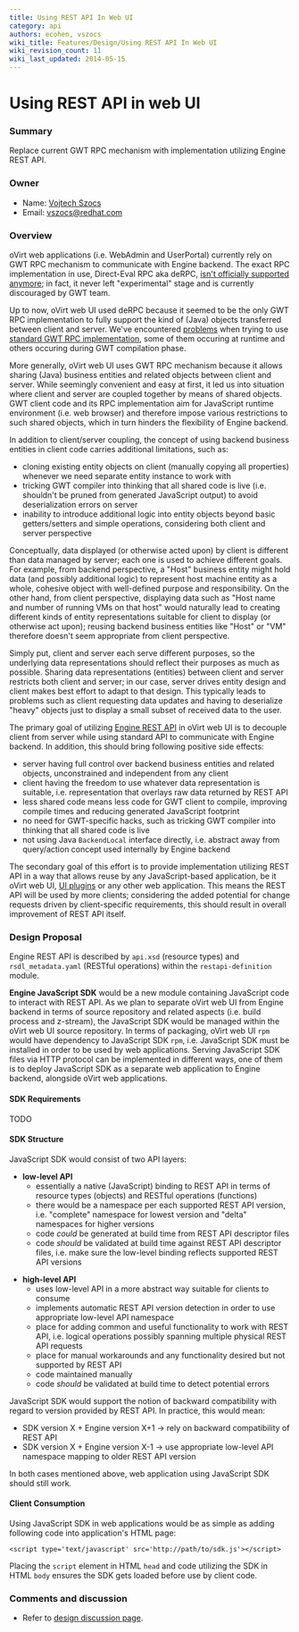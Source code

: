 ```yaml
---
title: Using REST API In Web UI
category: api
authors: ecohen, vszocs
wiki_title: Features/Design/Using REST API In Web UI
wiki_revision_count: 11
wiki_last_updated: 2014-05-15
---
```


# Using REST API in web UI

### Summary

Replace current GWT RPC mechanism with implementation utilizing Engine REST API.

### Owner

*   Name: [Vojtech Szocs](User:Vszocs)
*   Email: <vszocs@redhat.com>

### Overview

oVirt web applications (i.e. WebAdmin and UserPortal) currently rely on GWT RPC mechanism to communicate with Engine backend. The exact RPC implementation in use, Direct-Eval RPC aka deRPC, [isn't officially supported anymore](http://www.gwtproject.org/doc/latest/DevGuideServerCommunication.html#DevGuideDeRPC); in fact, it never left "experimental" stage and is currently discouraged by GWT team.

Up to now, oVirt web UI used deRPC because it seemed to be the only GWT RPC implementation to fully support the kind of (Java) objects transferred between client and server. We've encountered [problems](http://gerrit.ovirt.org/#/c/19122/) when trying to use [standard GWT RPC implementation](http://www.gwtproject.org/doc/latest/DevGuideServerCommunication.html#DevGuideCreatingServices), some of them occuring at runtime and others occuring during GWT compilation phase.

More generally, oVirt web UI uses GWT RPC mechanism because it allows sharing (Java) business entities and related objects between client and server. While seemingly convenient and easy at first, it led us into situation where client and server are coupled together by means of shared objects. GWT client code and its RPC implementation aim for JavaScript runtime environment (i.e. web browser) and therefore impose various restrictions to such shared objects, which in turn hinders the flexibility of Engine backend.

In addition to client/server coupling, the concept of using backend business entities in client code carries additional limitations, such as:

*   cloning existing entity objects on client (manually copying all properties) whenever we need separate entity instance to work with
*   tricking GWT compiler into thinking that all shared code is live (i.e. shouldn't be pruned from generated JavaScript output) to avoid deserialization errors on server
*   inability to introduce additional logic into entity objects beyond basic getters/setters and simple operations, considering both client and server perspective

Conceptually, data displayed (or otherwise acted upon) by client is different than data managed by server; each one is used to achieve different goals. For example, from backend perspective, a "Host" business entity might hold data (and possibly additional logic) to represent host machine entity as a whole, cohesive object with well-defined purpose and responsibility. On the other hand, from client perspective, displaying data such as "Host name and number of running VMs on that host" would naturally lead to creating different kinds of entity representations suitable for client to display (or otherwise act upon); reusing backend business entities like "Host" or "VM" therefore doesn't seem appropriate from client perspective.

Simply put, client and server each serve different purposes, so the underlying data representations should reflect their purposes as much as possible. Sharing data representations (entities) between client and server restricts both client and server; in our case, server drives entity design and client makes best effort to adapt to that design. This typically leads to problems such as client requesting data updates and having to deserialize "heavy" objects just to display a small subset of received data to the user.

The primary goal of utilizing [Engine REST API](REST-Api) in oVirt web UI is to decouple client from server while using standard API to communicate with Engine backend. In addition, this should bring following positive side effects:

*   server having full control over backend business entities and related objects, unconstrained and independent from any client
*   client having the freedom to use whatever data representation is suitable, i.e. representation that overlays raw data returned by REST API
*   less shared code means less code for GWT client to compile, improving compile times and reducing generated JavaScript footprint
*   no need for GWT-specific hacks, such as tricking GWT compiler into thinking that all shared code is live
*   not using Java `BackendLocal` interface directly, i.e. abstract away from query/action concept used internally by Engine backend

The secondary goal of this effort is to provide implementation utilizing REST API in a way that allows reuse by any JavaScript-based application, be it oVirt web UI, [UI plugins](Features/UIPlugins) or any other web application. This means the REST API will be used by more clients; considering the added potential for change requests driven by client-specific requirements, this should result in overall improvement of REST API itself.

### Design Proposal

Engine REST API is described by `api.xsd` (resource types) and `rsdl_metadata.yaml` (RESTful operations) within the `restapi-definition` module.

**Engine JavaScript SDK** would be a new module containing JavaScript code to interact with REST API. As we plan to separate oVirt web UI from Engine backend in terms of source repository and related aspects (i.e. build process and z-stream), the JavaScript SDK would be managed within the oVirt web UI source repository. In terms of packaging, oVirt web UI `rpm` would have dependency to JavaScript SDK `rpm`, i.e. JavaScript SDK must be installed in order to be used by web applications. Serving JavaScript SDK files via HTTP protocol can be implemented in different ways, one of them is to deploy JavaScript SDK as a separate web application to Engine backend, alongside oVirt web applications.

#### SDK Requirements

TODO

#### SDK Structure

JavaScript SDK would consist of two API layers:

*   **low-level API**
    -   essentially a native (JavaScript) binding to REST API in terms of resource types (objects) and RESTful operations (functions)
    -   there would be a namespace per each supported REST API version, i.e. "complete" namespace for lowest version and "delta" namespaces for higher versions
    -   code *could* be generated at build time from REST API descriptor files
    -   code *should* be validated at build time against REST API descriptor files, i.e. make sure the low-level binding reflects supported REST API versions

<!-- -->

*   **high-level API**
    -   uses low-level API in a more abstract way suitable for clients to consume
    -   implements automatic REST API version detection in order to use appropriate low-level API namespace
    -   place for adding common and useful functionality to work with REST API, i.e. logical operations possibly spanning multiple physical REST API requests
    -   place for manual workarounds and any functionality desired but not supported by REST API
    -   code maintained manually
    -   code *should* be validated at build time to detect potential errors

JavaScript SDK would support the notion of backward compatibility with regard to version provided by REST API. In practice, this would mean:

*   SDK version X + Engine version X+1 → rely on backward compatibility of REST API
*   SDK version X + Engine version X-1 → use appropriate low-level API namespace mapping to older REST API version

In both cases mentioned above, web application using JavaScript SDK should still work.

#### Client Consumption

Using JavaScript SDK in web applications would be as simple as adding following code into application's HTML page:

    <script type='text/javascript' src='http://path/to/sdk.js'></script>

Placing the `script` element in HTML `head` and code utilizing the SDK in HTML `body` ensures the SDK gets loaded before use by client code.

### Comments and discussion

*   Refer to [design discussion page](Talk:Features/Design/Using_REST_API_In_Web_UI).
